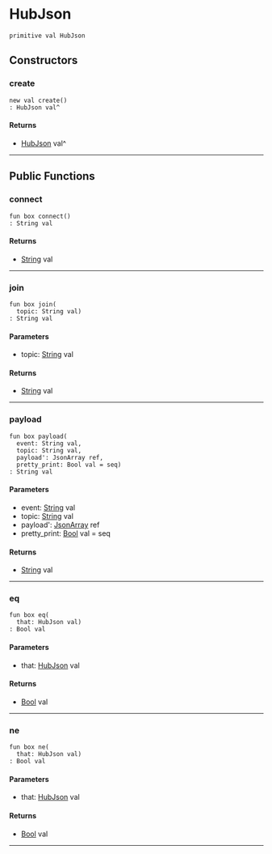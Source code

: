 # HubJson

```pony
primitive val HubJson
```

## Constructors

### create

```pony
new val create()
: HubJson val^
```

#### Returns

* [HubJson](wallaroo_labs-hub-HubJson) val^

---

## Public Functions

### connect

```pony
fun box connect()
: String val
```

#### Returns

* [String](builtin-String) val

---

### join

```pony
fun box join(
  topic: String val)
: String val
```
#### Parameters

*   topic: [String](builtin-String) val

#### Returns

* [String](builtin-String) val

---

### payload

```pony
fun box payload(
  event: String val,
  topic: String val,
  payload': JsonArray ref,
  pretty_print: Bool val = seq)
: String val
```
#### Parameters

*   event: [String](builtin-String) val
*   topic: [String](builtin-String) val
*   payload': [JsonArray](json-JsonArray) ref
*   pretty_print: [Bool](builtin-Bool) val = seq

#### Returns

* [String](builtin-String) val

---

### eq

```pony
fun box eq(
  that: HubJson val)
: Bool val
```
#### Parameters

*   that: [HubJson](wallaroo_labs-hub-HubJson) val

#### Returns

* [Bool](builtin-Bool) val

---

### ne

```pony
fun box ne(
  that: HubJson val)
: Bool val
```
#### Parameters

*   that: [HubJson](wallaroo_labs-hub-HubJson) val

#### Returns

* [Bool](builtin-Bool) val

---

